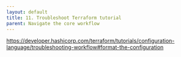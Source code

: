 ```yaml
---
layout: default
title: 11. Troubleshoot Terraform tutorial
parent: Navigate the core workflow
---
```


https://developer.hashicorp.com/terraform/tutorials/configuration-language/troubleshooting-workflow#format-the-configuration